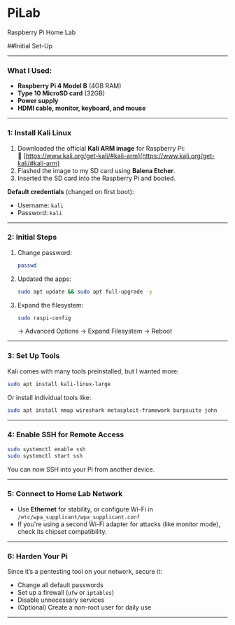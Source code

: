# PiLab
Raspberry Pi Home Lab

##Initial Set-Up

---

### What I Used:
- **Raspberry Pi 4 Model B** (4GB RAM)
- **Type 10 MicroSD card** (32GB)
- **Power supply**
- **HDMI cable, monitor, keyboard, and mouse**


---

### 1: Install Kali Linux

1. Downloaded the official **Kali ARM image** for Raspberry Pi:  
   🔗 [https://www.kali.org/get-kali/#kali-arm](https://www.kali.org/get-kali/#kali-arm)
2. Flashed the image to my SD card using **Balena Etcher**.
3. Inserted the SD card into the Raspberry Pi and booted.

**Default credentials** (changed on first boot):  
- Username: `kali`  
- Password: `kali`

---

### 2: Initial Steps
1. Change password:  
   ```bash
   passwd
   ```
2. Updated the apps:
   ```bash
   sudo apt update && sudo apt full-upgrade -y
   ```
3. Expand the filesystem:  
   ```bash
   sudo raspi-config
   ```
   → Advanced Options → Expand Filesystem → Reboot

---

### 3: Set Up Tools
Kali comes with many tools preinstalled, but I wanted more:
```bash
sudo apt install kali-linux-large
```
Or install individual tools like:
```bash
sudo apt install nmap wireshark metasploit-framework burpsuite john
```

---

### 4: Enable SSH for Remote Access
```bash
sudo systemctl enable ssh
sudo systemctl start ssh
```
You can now SSH into your Pi from another device.

---

### 5: Connect to Home Lab Network
- Use **Ethernet** for stability, or configure Wi-Fi in `/etc/wpa_supplicant/wpa_supplicant.conf`
- If you're using a second Wi-Fi adapter for attacks (like monitor mode), check its chipset compatibility.

---

### 6: Harden Your Pi
Since it’s a pentesting tool on your network, secure it:
- Change all default passwords
- Set up a firewall (`ufw` or `iptables`)
- Disable unnecessary services
- (Optional) Create a non-root user for daily use

---

[### 🧰 Optional Extras:]: #
[- **PiJuice or battery pack** for portable ops]: #
[- **USB rubber ducky** for HID attacks]: #
[- **Install P4wnP1 A.L.O.A.** (for USB attack platform)]:  #
[- **Set up VPN or Tor routing** for anonymized testing]: #

